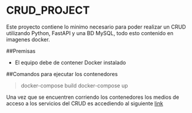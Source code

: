 # CRUD_PROJECT

Este proyecto contiene lo minimo necesario para poder realizar un CRUD utilizando Python, FastAPI y una BD MySQL, todo esto contenido en imagenes docker.


##Premisas
- El equipo debe de contener Docker instalado


##Comandos para ejecutar los contenedores

> docker-compose build
> docker-compose up


Una vez que se encuentren corriendo los contenedores los medios de acceso a los servicios del CRUD es accediendo al siguiente [link](http://localhost:8000/docs)


 
